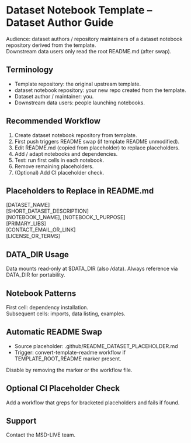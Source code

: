 # Dataset Notebook Template – Dataset Author Guide

Audience: dataset authors / repository maintainers of a dataset notebook repository derived from the template.  
Downstream data users only read the root README.md (after swap).

## Terminology
- Template repository: the original upstream template.
- dataset notebook repository: your new repo created from the template.
- Dataset author / maintainer: you.
- Downstream data users: people launching notebooks.

## Recommended Workflow
1. Create dataset notebook repository from template.
2. First push triggers README swap (if template README unmodified).
3. Edit README.md (copied from placeholder) to replace placeholders.
4. Add / adapt notebooks and dependencies.
5. Test: run first cells in each notebook.
6. Remove remaining placeholders.
7. (Optional) Add CI placeholder check.

## Placeholders to Replace in README.md
[DATASET_NAME]  
[SHORT_DATASET_DESCRIPTION]  
[NOTEBOOK_1_NAME], [NOTEBOOK_1_PURPOSE]  
[PRIMARY_LIBS]  
[CONTACT_EMAIL_OR_LINK]  
[LICENSE_OR_TERMS]  

## DATA_DIR Usage
Data mounts read‑only at $DATA_DIR (also /data). Always reference via DATA_DIR for portability.

## Notebook Patterns
First cell: dependency installation.  
Subsequent cells: imports, data listing, examples.

## Automatic README Swap
- Source placeholder: .github/README_DATASET_PLACEHOLDER.md
- Trigger: convert-template-readme workflow if TEMPLATE_ROOT_README marker present.

Disable by removing the marker or the workflow file.

## Optional CI Placeholder Check
Add a workflow that greps for bracketed placeholders and fails if found.

## Support
Contact the MSD-LIVE team.

